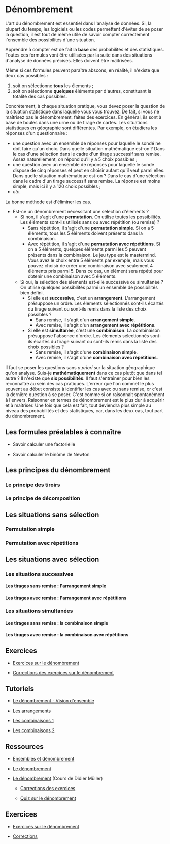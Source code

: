 # Dénombrement

L'art du dénombrement est essentiel dans l'analyse de données. Si, la plupart du temps, les logiciels ou les codes permettent d'éviter de se poser la question, il est tout de même utile de savoir compter correctement l'ensemble des possibilités d'une situation.

Apprendre à compter est de fait la **base** des probabilités et des statistiques. Toutes ces formules vont être utilisées par la suite dans des situations d'analyse de données précises. Elles doivent être maîtrisées.

Même si ces formules peuvent paraître abscons, en réalité, il n'existe que deux cas possibles :
1. soit on sélectionne **tous** les élements ;
2. soit on sélectionne **quelques** éléments par d'autres, constituant la totalité des cas possibles.

Concrètement, à chaque situation pratique, vous devez poser la question de la situation statistique dans laquelle vous vous trouvez. De fait, si vous ne maîtrisez pas le dénombrement, faites des exercices. En général, ils sont à base de boules dans une urne ou de tirage de cartes. Les situations statistiques en géographie sont différentes. Par exemple, on étudiera les réponses d'un questionnaire :
- une question avec un ensemble de réponses pour laquelle le sondé ne doit faire qu'un choix. Dans quelle situation mathématique est-on ? Dans le cas d'une sélection dans le cadre d'un tirage successif sans remise. Assez naturellement, on répond qu'il y a 5 choix possibles ;
- une question avec un ensemble de réponses pour laquelle le sondé dispose de cinq réponses et peut en choisir autant qu'il veut parmi elles. Dans quelle situation mathématique est-on ? Dans le cas d'une sélection dans le cadre d'un tirage successif sans remise. La réponse est moins simple, mais ici il y a 120 choix possibles ;
- *etc*.

La bonne méthode est d'éliminer les cas.
- Est-ce un dénombrement nécessitant une sélection d'éléments ?
    - Si non, il s'agit d'une **permutation**. On utilise toutes les possibilités. Les éléments sont-ils utilisés sans ou avec répétition (ou remise) ?
        - Sans répétition, il s'agit d'une **permutation simple**. Si on a 5 éléments, tous les 5 éléments doivent présents dans la combinaison.
        - Avec répétition, il s'agit d'une **permutation avec répétitions**. Si on a 5 éléments, quelques éléments parmi les 5 peuvent présents dans la combinaison. Le jeu type est le mastermind. Vous avez le choix entre 5 éléments par exemple, mais vous pouvez choisir de créer une combinaison avec seulement 4 éléments pris parmi 5. Dans ce cas, un élément sera répété pour obtenir une combinaison avec 5 éléments.
    - Si oui, la sélection des élements est-elle successive ou simultanée ? On utilise quelques possibilités parmi un ensemble de possibilités bien défini.
        - Si elle est **successive**, c'est un **arrangement**. L'arrangement présuppose un ordre. Les élements sélectionnés sont-ils écartés du tirage suivant ou sont-ils remis dans la liste des choix possibles ?
            - Sans remise, il s'agit d'un **arrangement simple**.
            - Avec remise, il s'agit d'un **arrangement avec répétitions**.
        - Si elle est **simultanée**, c'est une **combinaison**. La combinaison présuppose l'absence d'ordre. Les élements sélectionnés sont-ils écartés du tirage suivant ou sont-ils remis dans la liste des choix possibles ?
            - Sans remise, il s'agit d'une **combinaison simple**.
            - Avec remise, il s'agit d'une **combinaison avec répétitions**.

Il faut se poser les questions sans *a priori* sur la situation géographique qu'on analyse. Suis-je **mathématiquement** dans ce cas plutôt que dans tel autre ? Il n'existe que **six possibilités**. Il faut s'entraîner pour bien les reconnaître au sein des cas pratiques. L'erreur que l'on commet le plus souvent au début consiste à identifier les cas avec ou sans remise, or c'est la dernière question à se poser. C'est comme si on raisonnait spontanément à l'envers. Raisonner en termes de dénombrement est le plus dur à acquérir et à maîtriser. Une fois que cela est fait, tout deviendra plus simple au niveau des probabilités et des statistiques, car, dans les deux cas, tout part du dénombrement.

## Les formules préalables à connaître

- Savoir calculer une factorielle

- Savoir calculer le binôme de Newton

## Les principes du dénombrement

### Le principe des tiroirs

### Le principe de décomposition

## Les situations sans sélection

### Permutation simple

### Permutation avec répétitions

## Les situations avec sélection

### Les situations successives

#### Les tirages sans remise : l'arrangement simple

#### Les tirages avec remise : l'arrangement avec répétitions

### Les situations simultanées

#### Les tirages sans remise : la combinaison simple

#### Les tirages avec remise : la combinaison avec répétitions




## Exercices

- [Exercices sur le dénombrement](./Exercices/01-Denombrement.pdf)

- [Corrections des exercices sur le dénombrement](./Solutions/01-Denombrement-Corrections.pdf)

## Tutoriels

- [Le dénombrement - Vision d'ensemble](https://www.youtube.com/watch?v=fO3T4njqyAs)

- [Les arrangements](https://www.youtube.com/watch?v=4UFSi4bD4xw)

- [Les combinaisons 1](https://www.youtube.com/watch?v=56QOmkALKjg)

- [Les combinaisons 2](https://www.youtube.com/watch?v=YPSJnwkiZ04)

## Ressources

- [Ensembles et dénombrement](https://math.univ-lyon1.fr/~perrut/mass/cours1-4.pdf)

- [Le dénombrement](https://www.maths-et-tiques.fr/telech/20Combi.pdf)

- [Le dénombrement](https://www.apprendre-en-ligne.net/MADIMU2/PROBA/PROBA1.PDF) (Cours de Didier Müller)

    - [Corrections des exercices](https://www.apprendre-en-ligne.net/MADIMU2/PROBA/CORRIGE.PDF)

    - [Quiz sur le dénombrement](https://www.apprendre-en-ligne.net/MADIMU2/PROBA/quiz1.php)

## Exercices

- [Exercices sur le dénombrement](./Exercices/01-Denombrement.pdf)

- [Corrections](./Solutions/01-Denombrement-Corrections.pdf)
